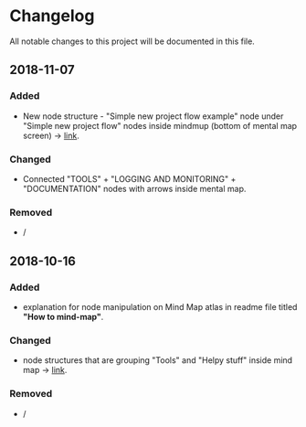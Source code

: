 # Changelog
All notable changes to this project will be documented in this file.

## 2018-11-07
### Added
- New node structure - "Simple new project flow example" node under "Simple new project flow" nodes inside mindmup (bottom of mental map screen) -> [link](https://app.mindmup.com/map/_v2/fcdac8a0628111e893d8334614aad575).

### Changed
- Connected "TOOLS" + "LOGGING AND MONITORING" + "DOCUMENTATION" nodes with arrows inside mental map.

### Removed
- /

## 2018-10-16
### Added
- explanation for node manipulation on Mind Map atlas in readme file titled **"How to mind-map"**.

### Changed
- node structures that are grouping "Tools" and "Helpy stuff" inside mind map -> [link](https://atlas.mindmup.com/degordianqa/qa_fortress/index.html).

### Removed
- /
